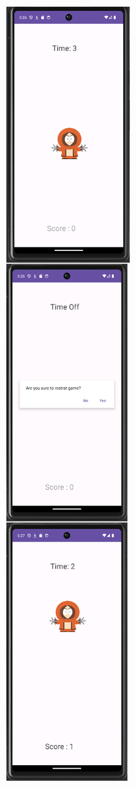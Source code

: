 ![GitHub Logo](https://github.com/nazankorkmaz/CatchTheCanny/blob/master/Ekran%20g%C3%B6r%C3%BCnt%C3%BCs%C3%BC%202024-04-07%20202642.png)
![GitHub Logo](https://github.com/nazankorkmaz/CatchTheCanny/blob/master/Ekran%20g%C3%B6r%C3%BCnt%C3%BCs%C3%BC%202024-04-07%20202657.png)
![GitHub Logo](https://github.com/nazankorkmaz/CatchTheCanny/blob/master/Ekran%20g%C3%B6r%C3%BCnt%C3%BCs%C3%BC%202024-04-07%20202718.png)
